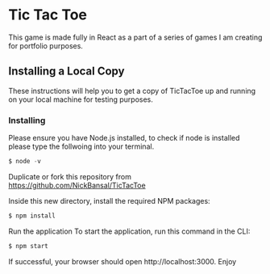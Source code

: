 # Tic Tac Toe
This game is made fully in React as a part of a series of games I am creating for portfolio purposes.

## Installing a Local Copy
These instructions will help you to get a copy of TicTacToe up and running on your local machine for testing purposes.

### Installing
Please ensure you have Node.js installed, to check if node is installed please type the follwoing into your terminal.
```js
$ node -v
```
Duplicate or fork this repository from https://github.com/NickBansal/TicTacToe

Inside this new directory, install the required NPM packages:
```js
$ npm install
```
Run the application
To start the application, run this command in the CLI:
```js
$ npm start
```
If successful, your browser should open http://localhost:3000. Enjoy
